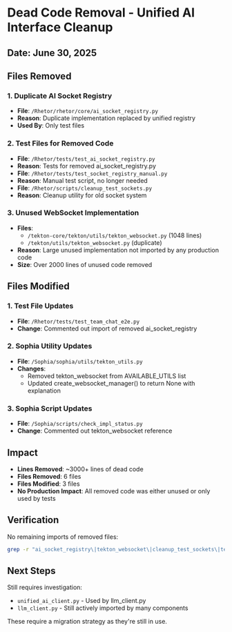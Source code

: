 # Dead Code Removal - Unified AI Interface Cleanup

## Date: June 30, 2025

## Files Removed

### 1. Duplicate AI Socket Registry
- **File**: `/Rhetor/rhetor/core/ai_socket_registry.py`
- **Reason**: Duplicate implementation replaced by unified registry
- **Used By**: Only test files

### 2. Test Files for Removed Code
- **File**: `/Rhetor/tests/test_ai_socket_registry.py`
- **Reason**: Tests for removed ai_socket_registry.py
- **File**: `/Rhetor/tests/test_socket_registry_manual.py`
- **Reason**: Manual test script, no longer needed
- **File**: `/Rhetor/scripts/cleanup_test_sockets.py`
- **Reason**: Cleanup utility for old socket system

### 3. Unused WebSocket Implementation
- **Files**: 
  - `/tekton-core/tekton/utils/tekton_websocket.py` (1048 lines)
  - `/tekton/utils/tekton_websocket.py` (duplicate)
- **Reason**: Large unused implementation not imported by any production code
- **Size**: Over 2000 lines of unused code removed

## Files Modified

### 1. Test File Updates
- **File**: `/Rhetor/tests/test_team_chat_e2e.py`
- **Change**: Commented out import of removed ai_socket_registry

### 2. Sophia Utility Updates
- **File**: `/Sophia/sophia/utils/tekton_utils.py`
- **Changes**: 
  - Removed tekton_websocket from AVAILABLE_UTILS list
  - Updated create_websocket_manager() to return None with explanation

### 3. Sophia Script Updates
- **File**: `/Sophia/scripts/check_impl_status.py`
- **Change**: Commented out tekton_websocket reference

## Impact

- **Lines Removed**: ~3000+ lines of dead code
- **Files Removed**: 6 files
- **Files Modified**: 3 files
- **No Production Impact**: All removed code was either unused or only used by tests

## Verification

No remaining imports of removed files:
```bash
grep -r "ai_socket_registry\|tekton_websocket\|cleanup_test_sockets\|test_socket_registry_manual"
```

## Next Steps

Still requires investigation:
- `unified_ai_client.py` - Used by llm_client.py
- `llm_client.py` - Still actively imported by many components

These require a migration strategy as they're still in use.